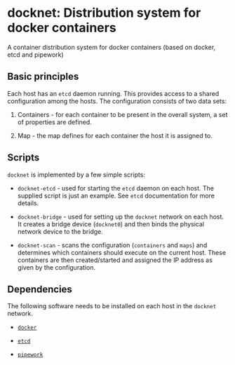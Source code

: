 
# docknet: Distribution system for docker containers

A container distribution system for docker containers (based on docker, etcd and pipework)


## Basic principles

Each host has an `etcd` daemon running. This provides access to a shared configuration among the hosts. The configuration consists of two data sets:

1. Containers - for each container to be present in the overall system, a set of properties are defined.

2. Map - the map defines for each container the host it is assigned to.


## Scripts

`docknet` is implemented by a few simple scripts:

* `docknet-etcd` - used for starting the `etcd` daemon on each host. The supplied script is just an example. See `etcd` documentation for more details.

* `docknet-bridge` - used for setting up the `docknet` network on each host. It creates a bridge device (`docknet0`) and then binds the physical network device to the bridge.

* `docknet-scan` - scans the configuration (`containers` and `maps`) and determines which containers should execute on the current host. These containers are then created/started and assigned the IP address as given by the configuration.

## Dependencies

The following software needs to be installed on each host in the `docknet` network. 

* [`docker`](http://www.docker.io)

* [`etcd`](https://github.com/coreos/etcd)

* [`pipework`](https://github.com/jpetazzo/pipework)

